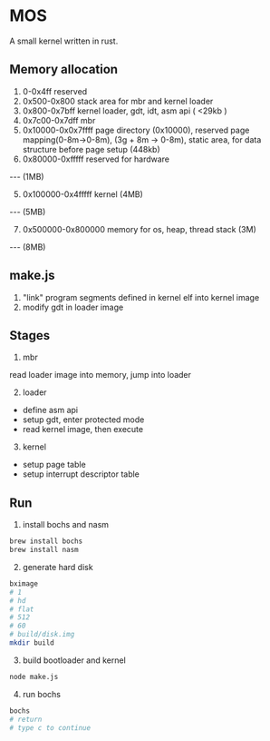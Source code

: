 # MOS

A small kernel written in rust. 

## Memory allocation

1. 0-0x4ff              reserved
2. 0x500-0x800         stack area for mbr and kernel loader
3. 0x800-0x7bff        kernel loader, gdt, idt, asm api ( <29kb )
4. 0x7c00-0x7dff        mbr
5. 0x10000-0x0x7ffff    page directory (0x10000), reserved page mapping(0-8m->0-8m), (3g + 8m -> 0-8m), static area, for data structure before page setup (448kb)
6. 0x80000-0xfffff      reserved for hardware

--- (1MB)

5. 0x100000-0x4fffff    kernel (4MB)

--- (5MB)

7. 0x500000-0x800000    memory for os, heap, thread stack (3M)

--- (8MB)

## make.js

1. "link" program segments defined in kernel elf into kernel image
2. modify gdt in loader image

## Stages

1. mbr 

read loader image into memory, jump into loader


2. loader

- define asm api
- setup gdt, enter protected mode
- read kernel image, then execute 

3. kernel

- setup page table
- setup interrupt descriptor table


## Run

1. install bochs and nasm

```sh
brew install bochs
brew install nasm
```

2. generate hard disk

```sh
bximage
# 1
# hd
# flat
# 512
# 60
# build/disk.img
mkdir build
```

3. build bootloader and kernel

```sh
node make.js
```

4. run bochs

```sh
bochs
# return
# type c to continue
```

